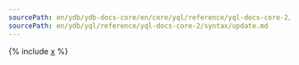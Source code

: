 ```yaml
---
sourcePath: en/ydb/ydb-docs-core/en/core/yql/reference/yql-docs-core-2/syntax/update.md
sourcePath: en/ydb/yql/reference/yql-docs-core-2/syntax/update.md
---
```



{% include [x](_includes/update.md) %}

